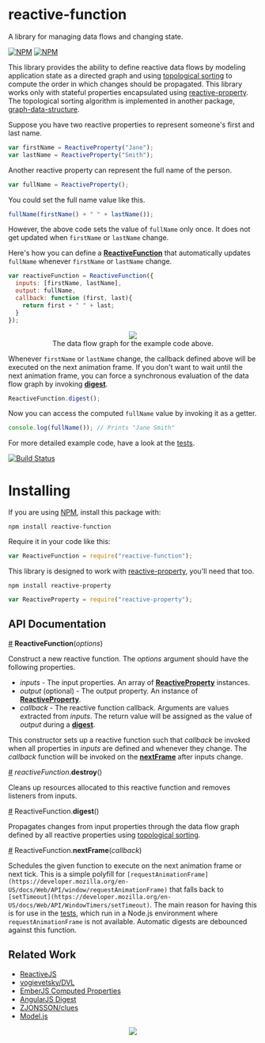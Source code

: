 # reactive-function

A library for managing data flows and changing state.

[![NPM](https://nodei.co/npm/reactive-function.png)](https://npmjs.org/package/reactive-function)
[![NPM](https://nodei.co/npm-dl/reactive-function.png?months=3)](https://npmjs.org/package/reactive-function)

This library provides the ability to define reactive data flows by modeling application state as a directed graph and using [topological sorting](https://en.wikipedia.org/wiki/Topological_sorting) to compute the order in which changes should be propagated. This library works only with stateful properties encapsulated using [reactive-property](https://github.com/datavis-tech/reactive-property). The topological sorting algorithm is implemented in another package, [graph-data-structure](https://github.com/datavis-tech/graph-data-structure).

Suppose you have two reactive properties to represent someone's first and last name.

```javascript
var firstName = ReactiveProperty("Jane");
var lastName = ReactiveProperty("Smith");
```

Another reactive property can represent the full name of the person.

```javascript
var fullName = ReactiveProperty();
```

You could set the full name value like this.

```javascript
fullName(firstName() + " " + lastName());
```

However, the above code sets the value of `fullName` only once. It does not get updated when `firstName` or `lastName` change.

Here's how you can define a **[ReactiveFunction](#constructor)** that automatically updates `fullName` whenever `firstName` or `lastName` change.

```javascript
var reactiveFunction = ReactiveFunction({
  inputs: [firstName, lastName],
  output: fullName,
  callback: function (first, last){
    return first + " " + last;
  }
});
```

<p align="center">
  <img src="https://cloud.githubusercontent.com/assets/68416/15389922/cf3f24dc-1dd6-11e6-92d6-058051b752ea.png">
  <br>
  The data flow graph for the example code above.
</p>

Whenever `firstName` or `lastName` change, the callback defined above will be executed on the next animation frame. If you don't want to wait until the next animation frame, you can force a synchronous evaluation of the data flow graph by invoking **[digest](#digest)**.

```javascript
ReactiveFunction.digest();
```

Now you can access the computed `fullName` value by invoking it as a getter.

```javascript
console.log(fullName()); // Prints "Jane Smith"
```

For more detailed example code, have a look at the [tests](https://github.com/datavis-tech/reactive-function/blob/master/test.js).

[![Build Status](https://travis-ci.org/datavis-tech/reactive-function.svg?branch=master)](https://travis-ci.org/datavis-tech/reactive-function)

# Installing

If you are using [NPM](npmjs.com), install this package with:

`npm install reactive-function`

Require it in your code like this:

```javascript
var ReactiveFunction = require("reactive-function");
```

This library is designed to work with [reactive-property](https://github.com/datavis-tech/reactive-property), you'll need that too.

`npm install reactive-property`

```javascript
var ReactiveProperty = require("reactive-property");
```

## API Documentation

<a name="constructor" href="#constructor">#</a> <b>ReactiveFunction</b>(<i>options</i>)

Construct a new reactive function. The *options* argument should have the following properties.

 * *inputs* - The input properties. An array of **[ReactiveProperty](https://github.com/datavis-tech/reactive-property#constructor)** instances.
 * *output* (optional) - The output property. An instance of  **[ReactiveProperty](https://github.com/datavis-tech/reactive-property#constructor)**.
 * *callback* - The reactive function callback. Arguments are values extracted from *inputs*. The return value will be assigned as the value of *output* during a **[digest](#digest)**.

This constructor sets up a reactive function such that *callback* be invoked when all properties in *inputs* are defined and whenever they change. The *callback* function will be invoked on the **[nextFrame](#next-frame)** after inputs change.

<a name="destroy" href="#destroy">#</a> <i>reactiveFunction</i>.<b>destroy</b>()

Cleans up resources allocated to this reactive function and removes listeners from inputs.

<a name="digest" href="#digest">#</a> ReactiveFunction.<b>digest</b>()

Propagates changes from input properties through the data flow graph defined by all reactive properties using [topological sorting](https://en.wikipedia.org/wiki/Topological_sorting).

<a name="next-frame" href="#next-frame">#</a> ReactiveFunction.<b>nextFrame</b>(<i>callback</i>)

Schedules the given function to execute on the next animation frame or next tick. This is a simple polyfill for `[requestAnimationFrame](https://developer.mozilla.org/en-US/docs/Web/API/window/requestAnimationFrame)` that falls back to `[setTimeout](https://developer.mozilla.org/en-US/docs/Web/API/WindowTimers/setTimeout)`. The main reason for having this is for use in the [tests](https://github.com/datavis-tech/reactive-function/blob/master/test.js), which run in a Node.js environment where `requestAnimationFrame` is not available. Automatic digests are debounced against this function.

## Related Work

 * [ReactiveJS](https://github.com/mattbaker/Reactive.js)
 * [vogievetsky/DVL](https://github.com/vogievetsky/DVL)
 * [EmberJS Computed Properties](https://guides.emberjs.com/v2.0.0/object-model/computed-properties/)
 * [AngularJS Digest](https://docs.angularjs.org/api/ng/type/$rootScope.Scope#$digest)
 * [ZJONSSON/clues](https://github.com/ZJONSSON/clues)
 * [Model.js](https://github.com/curran/model)

<p align="center">
  <a href="https://datavis.tech/">
    <img src="https://cloud.githubusercontent.com/assets/68416/15298394/a7a0a66a-1bbc-11e6-9636-367bed9165fc.png">
  </a>
</p>
